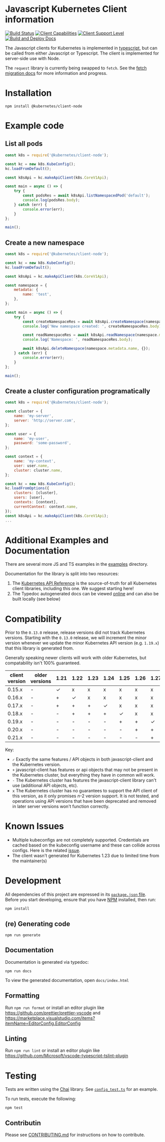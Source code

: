 # Javascript Kubernetes Client information

[![Build Status](https://github.com/kubernetes-client/javascript/workflows/Kubernetes%20Javascript%20Client%20-%20Validation/badge.svg)](https://github.com/kubernetes-client/javascript/actions)
[![Client Capabilities](https://img.shields.io/badge/Kubernetes%20client-Gold-blue.svg?style=flat&colorB=FFD700&colorA=306CE8)](https://bit.ly/kubernetes-client-capabilities-badge)
[![Client Support Level](https://img.shields.io/badge/kubernetes%20client-beta-green.svg?style=flat&colorA=306CE8)](https://bit.ly/kubernetes-client-support-badge)
[![Build and Deploy Docs](https://github.com/kubernetes-client/javascript/actions/workflows/deploy-docs.yml/badge.svg)](https://github.com/kubernetes-client/javascript/actions/workflows/deploy-docs.yml)

The Javascript clients for Kubernetes is implemented in
[typescript](https://typescriptlang.org), but can be called from either
Javascript or Typescript. The client is implemented for server-side use with Node.

The `request` library is currently being swapped to `fetch`. See the [fetch migration docs](./FETCH_MIGRATION.md) for more information and progress.

# Installation

```console
npm install @kubernetes/client-node
```

# Example code

## List all pods

```javascript
const k8s = require('@kubernetes/client-node');

const kc = new k8s.KubeConfig();
kc.loadFromDefault();

const k8sApi = kc.makeApiClient(k8s.CoreV1Api);

const main = async () => {
    try {
        const podsRes = await k8sApi.listNamespacedPod('default');
        console.log(podsRes.body);
    } catch (err) {
        console.error(err);
    }
};

main();

```

## Create a new namespace

```javascript
const k8s = require('@kubernetes/client-node');

const kc = new k8s.KubeConfig();
kc.loadFromDefault();

const k8sApi = kc.makeApiClient(k8s.CoreV1Api);

const namespace = {
    metadata: {
        name: 'test',
    },
};

const main = async () => {
    try {
        const createNamespaceRes = await k8sApi.createNamespace(namespace);
        console.log('New namespace created: ', createNamespaceRes.body);

        const readNamespaceRes = await k8sApi.readNamespace(namespace.metadata.name);
        console.log('Namespace: ', readNamespaceRes.body);

        await k8sApi.deleteNamespace(namespace.metadata.name, {});
    } catch (err) {
        console.error(err);
    }
};

main();
```

## Create a cluster configuration programatically
```javascript
const k8s = require('@kubernetes/client-node');

const cluster = {
    name: 'my-server',
    server: 'http://server.com',
};

const user = {
    name: 'my-user',
    password: 'some-password',
};

const context = {
    name: 'my-context',
    user: user.name,
    cluster: cluster.name,
};

const kc = new k8s.KubeConfig();
kc.loadFromOptions({
    clusters: [cluster],
    users: [user],
    contexts: [context],
    currentContext: context.name,
});
const k8sApi = kc.makeApiClient(k8s.CoreV1Api);
...
```

# Additional Examples and Documentation

There are several more JS and TS examples in the [examples](https://github.com/kubernetes-client/javascript/tree/master/examples) directory.

Documentation for the library is split into two resources:

1. The [Kubernetes API Reference](https://kubernetes.io/docs/reference/) is the source-of-truth for all Kubernetes client libraries, including this one. We suggest starting here!
2. The Typedoc autogenerated docs can be viewed [online](https://kubernetes-client.github.io/javascript) and can also be built locally (see below)

# Compatibility

Prior to the `0.13.0` release, release versions did not track Kubernetes versions. Starting with the `0.13.0`
release, we will increment the minor version whenever we update the minor Kubernetes API version
(e.g. `1.19.x`) that this library is generated from.

Generally speaking newer clients will work with older Kubernetes, but compatability isn't 100% guaranteed.

| client version | older versions | 1.21 | 1.22 | 1.23 | 1.24 | 1.25 | 1.26 | 1.27 | 1.28 | 1.29 |
|----------------|----------------|------|------|------|------|-------|------|-----|------|------|
|  0.15.x        |       -        |  ✓   |  x   |  x   |  x   |  x  |  x  |  x  |  x  |  x  | 
|  0.16.x        |       -        |  +   |  ✓   |  x   |  x   |  x  |  x  |  x  |  x  |  x  |
|  0.17.x        |       -        |  +   |  +   |  +   |  ✓   |  x  |  x  |  x  |  x  |  x  |
|  0.18.x        |       -        |  -   |  +   |  +   |  +   |  ✓  |  x  |  x  |  x  |  x  |
|  0.19.x        |       -        |  -   |  -   |  -   |  -   |  +  |  +  |  ✓  |  x  |  x  |
|  0.20.x        |       -        |  -   |  -   |  -   |  -   |  -  |  +  |  +  |  ✓  |  x  |
|  0.21.x        |       -        |  -   |  -   |  -   |  -   |  -  |  -  |  +  |  +  |  ✓  |

Key:
* `✓` Exactly the same features / API objects in both javascript-client and the Kubernetes
  version.
* `+` javascript-client has features or api objects that may not be present in the
  Kubernetes cluster, but everything they have in common will work.
* `-` The Kubernetes cluster has features the javascript-client library can't use
  (additional API objects, etc).
* `x` The Kubernetes cluster has no guarantees to support the API client of
  this version, as it only promises _n_-2 version support. It is not tested,
  and operations using API versions that have been deprecated and removed in
  later server versions won't function correctly.

# Known Issues
* Multiple kubeconfigs are not completely supported.
  Credentials are cached based on the kubeconfig username and these can collide across configs.
  Here is the related [issue](https://github.com/kubernetes-client/javascript/issues/592).
* The client wasn't generated for Kubernetes 1.23 due to limited time from the maintainer(s)

# Development

All dependencies of this project are expressed in its
[`package.json` file](package.json). Before you start developing, ensure
that you have [NPM](https://www.npmjs.com/) installed, then run:

```console
npm install
```

## (re) Generating code

```console
npm run generate
```

## Documentation

Documentation is generated via typedoc:

```
npm run docs
```

To view the generated documentation, open `docs/index.html`

## Formatting

Run `npm run format` or install an editor plugin like https://github.com/prettier/prettier-vscode and https://marketplace.visualstudio.com/items?itemName=EditorConfig.EditorConfig

## Linting

Run `npm run lint` or install an editor plugin like https://github.com/Microsoft/vscode-typescript-tslint-plugin

# Testing

Tests are written using the [Chai](https://chaijs.com/) library. See
[`config_test.ts`](./src/config_test.ts) for an example.

To run tests, execute the following:

```console
npm test
```

## Contributin

Please see [CONTRIBUTING.md](CONTRIBUTING.md) for instructions on how to contribute.
